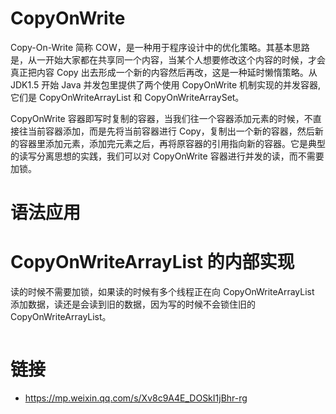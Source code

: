 # CopyOnWrite

Copy-On-Write 简称 COW，是一种用于程序设计中的优化策略。其基本思路是，从一开始大家都在共享同一个内容，当某个人想要修改这个内容的时候，才会真正把内容 Copy 出去形成一个新的内容然后再改，这是一种延时懒惰策略。从 JDK1.5 开始 Java 并发包里提供了两个使用 CopyOnWrite 机制实现的并发容器,它们是 CopyOnWriteArrayList 和 CopyOnWriteArraySet。

CopyOnWrite 容器即写时复制的容器，当我们往一个容器添加元素的时候，不直接往当前容器添加，而是先将当前容器进行 Copy，复制出一个新的容器，然后新的容器里添加元素，添加完元素之后，再将原容器的引用指向新的容器。它是典型的读写分离思想的实践，我们可以对 CopyOnWrite 容器进行并发的读，而不需要加锁。

# 语法应用

# CopyOnWriteArrayList 的内部实现

读的时候不需要加锁，如果读的时候有多个线程正在向 CopyOnWriteArrayList 添加数据，读还是会读到旧的数据，因为写的时候不会锁住旧的 CopyOnWriteArrayList。

```sh

```

# 链接

- https://mp.weixin.qq.com/s/Xv8c9A4E_DOSkI1jBhr-rg
